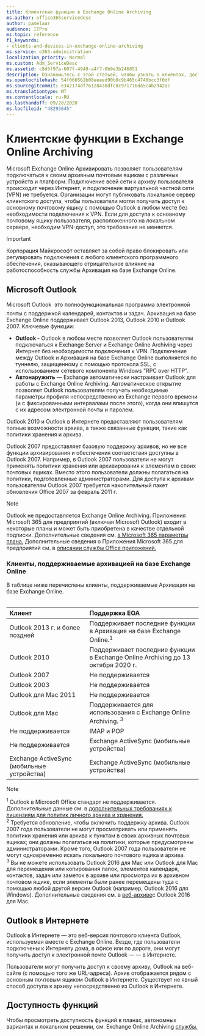```yaml
---
title: Клиентские функции в Exchange Online Archiving
ms.author: office365servicedesc
author: pamelaar
audience: ITPro
ms.topic: reference
f1_keywords:
- clients-and-devices-in-exchange-online-archiving
ms.service: o365-administration
localization_priority: Normal
ms.custom: Adm_ServiceDesc
ms.assetid: c8d5f97a-607f-4949-a4f7-0b9e3b246851
description: Ознакомьтесь с этой статьей, чтобы узнать о клиентах, доступных в Microsoft Exchange Online архива.
ms.openlocfilehash: 54f066562b08eeeed90b8c9b465c4740bcc3f0df
ms.sourcegitcommit: e342174df76128430dfc8c971716da5c4b2942ac
ms.translationtype: MT
ms.contentlocale: ru-RU
ms.lasthandoff: 09/28/2020
ms.locfileid: "48293645"
---
```

# <a name="client-features-in-exchange-online-archiving"></a>Клиентские функции в Exchange Online Archiving

Microsoft Exchange Online Архивировать позволяет пользователям подключаться к своим архивным почтовым ящикам с различных устройств и платформ. Подключение всей сети к архиву пользователя происходит через Интернет, и подключение виртуальной частной сети (VPN) не требуется. Организации могут публиковать локальное сервер клиентского доступа, чтобы пользователи могли получать доступ к основному почтовому ящику с помощью Outlook в любом месте без необходимости подключения к VPN. Если для доступа к основному почтовому ящику пользователя, расположенного на локальном сервере, необходим VPN-доступ, это требование не меняется.
  
> [!IMPORTANT]
> Корпорация Майкрософт оставляет за собой право блокировать или регулировать подключения с любого клиентского программного обеспечения, оказывающего отрицательное влияние на работоспособность службы Архивация на базе Exchange Online.
  
## <a name="microsoft-outlook"></a>Microsoft Outlook

Microsoft Outlook  это полнофункциональная программа электронной почты с поддержкой календарей, контактов и задач. Архивация на базе Exchange Online поддерживает Outlook 2013, Outlook 2010 и Outlook 2007. Ключевые функции:
  
- **Outlook -** Outlook в любом месте позволяет Outlook пользователям подключаться к Exchange Server и Exchange Online Archiving через Интернет без необходимости подключения к VPN. Подключение между Outlook и Архивация на базе Exchange Online выполняется по туннелю, защищенному с помощью протокола SSL, с использованием сетевого компонента Windows "RPC over HTTP".    
- **Автонаружить** — Exchange автоматически настраивает Outlook для работы с Exchange Online Archiving. Автоматическое открытие позволяет Outlook пользователям получать необходимые параметры профиля непосредственно из Exchange первого времени (и с фиксированными интервалами после этого), когда они впишутся с их адресом электронной почты и паролем. 

Outlook 2010 и Outlook в Интернете предоставляют пользователям полные возможности архива, а также связанные функции, такие как политики хранения и архива.
  
Outlook 2007 предоставляет базовую поддержку архивов, но не все функции архивирования и обеспечения соответствия доступны в Outlook 2007. Например, в Outlook 2007 пользователи не могут применять политики хранения или архивирования к элементам в своих почтовых ящиках. Вместо этого пользователи должны полагаться на политики, подготовленные администраторами. Для доступа к архивам пользователям Outlook 2007 требуется накопительный пакет обновления Office 2007 за февраль 2011 г.
  
> [!NOTE]
> Outlook не предоставляется Exchange Online Archiving. Приложения Microsoft 365 для предприятий (включая Microsoft Outlook) входит в некоторые планы и может быть приобретена в качестве отдельной подписки. Дополнительные сведения см. [в Microsoft 365 параметры плана.](../office-365-platform-service-description/office-365-plan-options.md) Дополнительные сведения о Приложения Microsoft 365 для предприятий см. в [описании службы Office приложений.](../office-applications-service-description/office-applications-service-description.md) 
  
### <a name="clients-supported-by-exchange-online-archiving"></a>Клиенты, поддерживаемые архивацией на базе Exchange Online

В таблице ниже перечислены клиенты, поддерживаемые Архивация на базе Exchange Online.<br><br>
  
| Клиент | Поддержка EOA |
|:-----|:-----|
|Outlook 2013 г. и более поздней  <br/> |Поддерживает последние функции в Архивация на базе Exchange Online.<sup>1</sup> <br/> |
|Outlook 2010  <br/> |Поддерживает последние функции в Exchange Online Archiving до 13 октября 2020 г.|
|Outlook 2007  <br/> |Не поддерживается |
|Outlook 2003  <br/> |Не поддерживается  <br/> |
|Outlook для Mac 2011  <br/> |Не поддерживается  <br/> |
|Outlook для Mac  <br/> |Поддерживается для использования с Exchange Online Archiving. <sup>3</sup> <br/> |
|Не поддерживается  <br/> |IMAP и POP  <br/> |
|Не поддерживается  <br/> |Exchange ActiveSync (мобильные устройства)  <br/> |
|Exchange ActiveSync (мобильные устройства)  <br/> |Exchange ActiveSync (мобильные устройства)  <br/> |
   
> [!NOTE]
> <sup>1</sup> Outlook в Microsoft Office стандарт не поддерживается. Дополнительные данные см. в [дополнительных требованиях к лицензиям для политик личного архива и хранения.](https://support.office.com/article/Outlook-license-requirements-for-Exchange-features-46B6B7C5-C3CA-43E5-8424-1E2807917C99) <br/> 
<sup>2</sup> Требуется обновление, чтобы включить поддержку архива. Outlook 2007 года пользователи не могут просматривать или применять политики хранения или архива к пунктам в своих архивных почтовых ящиках; они должны полагаться на политики, которые предусмотрены администраторами. Кроме того, Outlook 2007 года пользователи не могут одновременно искать локального почтового ящика и архива. <br/> 
<sup>3</sup> Вы не можете использовать Outlook 2016 для Mac или Outlook для Mac для перемещения или копирования папок, элементов календаря, контактов, задач или заметок в архиве или просмотра их в архивном почтовом ящике, если элементы были ранее перемещены туда с помощью любой другой версии Outlook (например, Outlook 2016 для Windows). Дополнительные сведения см. в [веб-архиве](https://support.office.com/article/Use-your-online-archive-with-Outlook-2016-for-Mac-45b8439c-2982-4b6b-9097-eed71dbfe238)с Outlook 2016 для Mac. 

## <a name="outlook-on-the-web"></a>Outlook в Интернете

Outlook в Интернете — это веб-версия почтового клиента Outlook, используемая вместе с Exchange Online. Везде, где пользователи подключены к Интернету дома, в офисе или по дороге, они могут получить доступ к электронной почте Outlook &mdash; &mdash; в Интернете.
  
Пользователи могут получить доступ к своему архиву, Outlook на веб-сайте (с помощью того же URL-адреса). Архив отображается рядом с основным почтовым ящиком Outlook в Интернете. Существует не явный способ доступа к архиву непосредственно из Outlook в Интернете.
  
## <a name="feature-availability"></a>Доступность функций

Чтобы просмотреть доступность функций в планах, автономных вариантах и локальном решении, см. Exchange Online Archiving [службы.](exchange-online-archiving-service-description.md)
